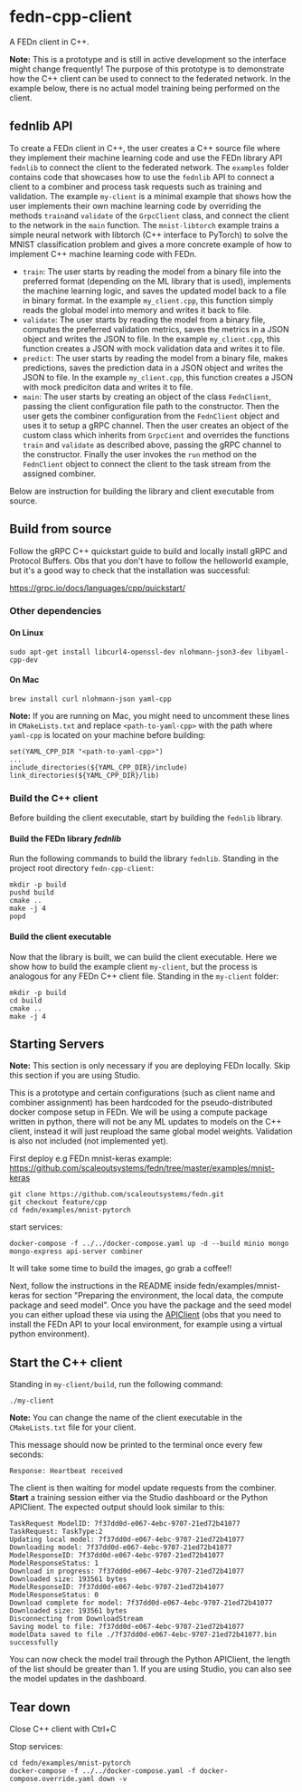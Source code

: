 # fedn-cpp-client
A FEDn client in C++.

**Note:** This is a prototype and is still in active development so the interface might change frequently! The purpose of this prototype is to demonstrate how the C++ client can be used to connect to the federated network. In the example below, there is no actual model training being performed on the client.

## fednlib API
To create a FEDn client in C++, the user creates a C++ source file where they implement their machine learning code and use the FEDn library API `fednlib` to connect the client to the federated network. The `examples` folder contains code that showcases how to use the `fednlib` API to connect a client to a combiner and process task requests such as training and validation. The example `my-client` is a minimal example that shows how the user implements their own machine learning code by overriding the methods `train`and `validate` of the `GrpcClient` class, and connect the client to the network in the `main` function. The `mnist-libtorch` example trains a simple neural network with libtorch (C++ interface to PyTorch) to solve the MNIST classification problem and gives a more concrete example of how to implement C++ machine learning code with FEDn.

* `train`: The user starts by reading the model from a binary file into the preferred format (depending on the ML library that is used), implements the machine learning logic, and saves the updated model back to a file in binary format. In the example `my_client.cpp`, this function simply reads the global model into memory and writes it back to file.
* `validate`: The user starts by reading the model from a binary file, computes the preferred validation metrics, saves the metrics in a JSON object and writes the JSON to file. In the example `my_client.cpp`, this function creates a JSON with mock validation data and writes it to file.
* `predict`: The user starts by reading the model from a binary file, makes predictions, saves the prediction data in a JSON object and writes the JSON to file. In the example `my_client.cpp`, this function creates a JSON with mock prediciton data and writes it to file.
* `main`: The user starts by creating an object of the class `FednClient`, passing the client configuration file path to the constructor. Then the user gets the combiner configuration from the `FednClient` object and uses it to setup a gRPC channel. Then the user creates an object of the custom class which inherits from `GrpcCient` and overrides the functions `train` and `validate` as described above, passing the gRPC channel to the constructor. Finally the user invokes the `run` method on the `FednClient` object to connect the client to the task stream from the assigned combiner.

Below are instruction for building the library and client executable from source.

## Build from source
Follow the gRPC C++ quickstart guide to build and locally install gRPC and Protocol Buffers.
Obs that you don't have to follow the helloworld example, but it's a good way to check that the installation was successful:

https://grpc.io/docs/languages/cpp/quickstart/

### Other dependencies

#### On Linux
    sudo apt-get install libcurl4-openssl-dev nlohmann-json3-dev libyaml-cpp-dev

#### On Mac
    brew install curl nlohmann-json yaml-cpp

**Note:** If you are running on Mac, you might need to uncomment these lines in `CMakeLists.txt` and replace `<path-to-yaml-cpp>` with the path where `yaml-cpp` is located on your machine before building:

    set(YAML_CPP_DIR "<path-to-yaml-cpp>")
    ...
    include_directories(${YAML_CPP_DIR}/include)
    link_directories(${YAML_CPP_DIR}/lib)

### Build the C++ client
Before building the client executable, start by building the `fednlib` library.

#### Build the FEDn library *fednlib*
Run the following commands to build the library `fednlib`. Standing in the project root directory `fedn-cpp-client`:
    
    mkdir -p build
    pushd build
    cmake ..
    make -j 4
    popd

#### Build the client executable
Now that the library is built, we can build the client executable. Here we show how to build the example client `my-client`, but the process is analogous for any FEDn C++ client file. Standing in the `my-client` folder:

    mkdir -p build
    cd build
    cmake ..
    make -j 4

## Starting Servers
**Note:** This section is only necessary if you are deploying FEDn locally. Skip this section if you are using Studio.

This is a prototype and certain configurations (such as client name and combiner assignment) has been hardcoded for the pseudo-distributed docker compose setup in FEDn. We will be using a compute package written in python, there will not be any ML updates to models on the C++ client, instead it will just reupload the same global model weights. Validation is also not included (not implemented yet).

First deploy e.g FEDn mnist-keras example: https://github.com/scaleoutsystems/fedn/tree/master/examples/mnist-keras

    git clone https://github.com/scaleoutsystems/fedn.git
    git checkout feature/cpp
    cd fedn/examples/mnist-pytorch

start services:

    docker-compose -f ../../docker-compose.yaml up -d --build minio mongo mongo-express api-server combiner

It will take some time to build the images, go grab a coffee!!

Next, follow the instructions in the README inside fedn/examples/mnist-keras for section "Preparing the environment, the local data, the compute package and seed model". Once you have the package and the seed model you can either upload these via using the [APIClient](https://fedn.readthedocs.io/en/stable/fedn.network.api.html#fedn.network.api.client.APIClient) (obs that you need to install the FEDn API to your local environment, for example using a virtual python environment).

## Start the C++ client
Standing in `my-client/build`, run the following command:

    ./my-client

**Note:** You can change the name of the client executable in the `CMakeLists.txt` file for your client.

This message should now be printed to the terminal once every few seconds:

    Response: Heartbeat received

The client is then waiting for model update requests from the combiner. **Start** a training session either via the Studio dashboard or the Python APIClient. The expected output should look similar to this:

    TaskRequest ModelID: 7f37dd0d-e067-4ebc-9707-21ed72b41077
    TaskRequest: TaskType:2
    Updating local model: 7f37dd0d-e067-4ebc-9707-21ed72b41077
    Downloading model: 7f37dd0d-e067-4ebc-9707-21ed72b41077
    ModelResponseID: 7f37dd0d-e067-4ebc-9707-21ed72b41077
    ModelResponseStatus: 1
    Download in progress: 7f37dd0d-e067-4ebc-9707-21ed72b41077
    Downloaded size: 193561 bytes
    ModelResponseID: 7f37dd0d-e067-4ebc-9707-21ed72b41077
    ModelResponseStatus: 0
    Download complete for model: 7f37dd0d-e067-4ebc-9707-21ed72b41077
    Downloaded size: 193561 bytes
    Disconnecting from DownloadStream
    Saving model to file: 7f37dd0d-e067-4ebc-9707-21ed72b41077
    modelData saved to file ./7f37dd0d-e067-4ebc-9707-21ed72b41077.bin successfully

You can now check the model trail through the Python APIClient, the length of the list should be greater than 1. If you are using Studio, you can also see the model updates in the dashboard.

## Tear down
Close C++ client with Ctrl+C

Stop services:

    cd fedn/examples/mnist-pytorch
    docker-compose -f ../../docker-compose.yaml -f docker-compose.override.yaml down -v



